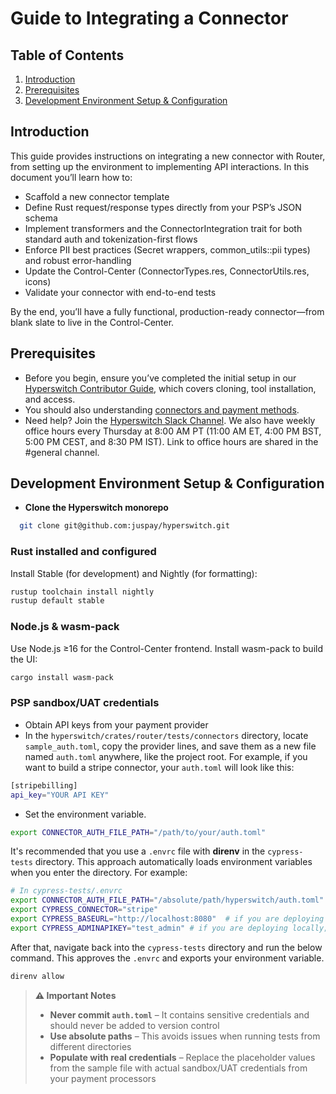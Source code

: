 # Guide to Integrating a Connector

## Table of Contents
1. [Introduction](#introduction)
2. [Prerequisites](#prerequisites)
3. [Development Environment Setup & Configuration](#development-environment-setup--configuration)



## Introduction
This guide provides instructions on integrating a new connector with Router, from setting up the environment to implementing API interactions. In this document you’ll learn how to:

- Scaffold a new connector template
- Define Rust request/response types directly from your PSP’s JSON schema
- Implement transformers and the ConnectorIntegration trait for both standard auth and tokenization-first flows
- Enforce PII best practices (Secret wrappers, common_utils::pii types) and robust error-handling
- Update the Control-Center (ConnectorTypes.res, ConnectorUtils.res, icons)
- Validate your connector with end-to-end tests

By the end, you’ll have a fully functional, production-ready connector—from blank slate to live in the Control-Center.

## Prerequisites
- Before you begin, ensure you’ve completed the initial setup in our [Hyperswitch Contributor Guide](https://github.com/juspay/hyperswitch/blob/main/CONTRIBUTING.md), which covers cloning, tool installation, and access.
- You should also understanding [connectors and payment methods](https://hyperswitch.io/pm-list).
- Need help? Join the [Hyperswitch Slack Channel](). We also have weekly office hours every Thursday at 8:00 AM PT (11:00 AM ET, 4:00 PM BST, 5:00 PM CEST, and 8:30 PM IST). Link to office hours are shared in the #general channel.


## Development Environment Setup & Configuration
- **Clone the Hyperswitch monorepo** 
 
```bash
  git clone git@github.com:juspay/hyperswitch.git
```

### Rust installed and configured
Install Stable (for development) and Nightly (for formatting):

```bash
rustup toolchain install nightly
rustup default stable
```
### Node.js & wasm-pack
Use Node.js ≥16 for the Control-Center frontend. Install wasm-pack to build the UI:

``` bash
cargo install wasm-pack
```

### PSP sandbox/UAT credentials
- Obtain API keys from your payment provider
- In the `hyperswitch/crates/router/tests/connectors` directory, locate `sample_auth.toml`, copy the provider lines, and save them as a new file named `auth.toml` anywhere, like the project root. For example, if you want to build a stripe connector, your `auth.toml` will look like this: 

```bash
[stripebilling]
api_key="YOUR API KEY"
```

- Set the environment variable. 
```bash
export CONNECTOR_AUTH_FILE_PATH="/path/to/your/auth.toml"
```

It's recommended that you use a `.envrc` file with **direnv** in the `cypress-tests` directory. This approach automatically loads environment variables when you enter the directory. For example: 

```bash
# In cypress-tests/.envrc  
export CONNECTOR_AUTH_FILE_PATH="/absolute/path/hyperswitch/auth.toml"  
export CYPRESS_CONNECTOR="stripe"  
export CYPRESS_BASEURL="http://localhost:8080"  # if you are deploying locally
export CYPRESS_ADMINAPIKEY="test_admin" # if you are deploying locally; see [link] for more details.
```

After that, navigate back into the `cypress-tests` directory and run the below command. This approves the `.envrc` and exports your environment variable.

```bash
direnv allow
```

> **⚠️ Important Notes**
> - **Never commit `auth.toml`** – It contains sensitive credentials and should never be added to version control  
> - **Use absolute paths** – This avoids issues when running tests from different directories  
> - **Populate with real credentials** – Replace the placeholder values from the sample file with actual sandbox/UAT credentials from your payment processors
